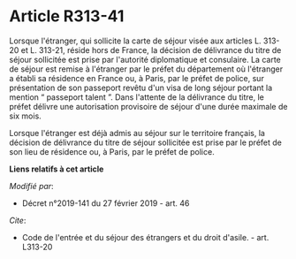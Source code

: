# Article R313-41

Lorsque l'étranger, qui sollicite la carte de séjour visée aux articles L. 313-20 et L. 313-21, réside hors de France, la
décision de délivrance du titre de séjour sollicitée est prise par l'autorité diplomatique et consulaire. La carte de séjour
est remise à l'étranger par le préfet du département où l'étranger a établi sa résidence en France ou, à Paris, par le préfet
de police, sur présentation de son passeport revêtu d'un visa de long séjour portant la mention “ passeport talent ”. Dans
l'attente de la délivrance du titre, le préfet délivre une autorisation provisoire de séjour d'une durée maximale de six
mois.

Lorsque l'étranger est déjà admis au séjour sur le territoire français, la décision de délivrance du titre de séjour
sollicitée est prise par le préfet de son lieu de résidence ou, à Paris, par le préfet de police.

**Liens relatifs à cet article**

_Modifié par_:

  - Décret n°2019-141 du 27 février 2019 - art. 46

_Cite_:

  - Code de l'entrée et du séjour des étrangers et du droit d'asile. - art. L313-20
